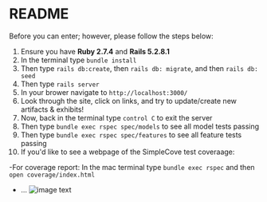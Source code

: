 # README

Before you can enter; however, please follow the steps below: 
1. Ensure you have **Ruby 2.7.4** and **Rails 5.2.8.1**
1. In the terminal type `bundle install`
1. Then type `rails db:create`, then `rails db: migrate`, and then `rails db: seed` 
1. Then type `rails server`
1. In your brower navigate to `http://localhost:3000/`
1. Look through the site, click on links, and try to update/create new artifacts & exhibits!
1. Now, back in the terminal type `control C` to exit the server
1. Then type `bundle exec rspec spec/models` to see all model tests passing
1. Then type `bundle exec rspec spec/features` to see all feature tests passing
1. If you'd like to see a webpage of the SimpleCove test coveraage: 

-For coverage report: In the mac terminal type `bundle exec rspec` and then `open coverage/index.html`

* ...
![image text](https://cloud.githubusercontent.com/assets/711743/25648417/57cd2c0c-2fe9-11e7-8753-b60ea2656faf.png)
